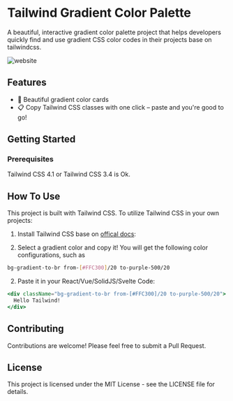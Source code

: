 # Tailwind Gradient Color Palette

A beautiful, interactive gradient color palette project that helps developers quickly find and use gradient CSS color codes in their projects base on tailwindcss.


![website](https://github.com/A-caibird/Tailwind-Gradient-Color-Palette/tree/main/public/website.png)

## Features

- 🎨 Beautiful gradient color cards
- 📋 Copy Tailwind CSS classes with one click – paste and you're good to go!

## Getting Started

### Prerequisites

Tailwind CSS 4.1 or Tailwind CSS 3.4 is Ok.

## How To Use

This project is built with Tailwind CSS. To utilize Tailwind CSS in your own projects:

1. Install Tailwind CSS base on [offical docs](https://tailwindcss.com/docs/installation/using-vite):

2. Select a gradient color and copy it!
You will get the following color configurations, such as
```bash
bg-gradient-to-br from-[#FFC300]/20 to-purple-500/20
```

2. Paste it in your React/Vue/SolidJS/Svelte Code:

```jsx
<div className="bg-gradient-to-br from-[#FFC300]/20 to-purple-500/20">
  Hello Tailwind!
</div>
```

## Contributing

Contributions are welcome! Please feel free to submit a Pull Request.

## License

This project is licensed under the MIT License - see the LICENSE file for details.
